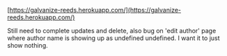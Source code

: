 [https://galvanize-reeds.herokuapp.com/](https://galvanize-reeds.herokuapp.com/)


Still need to complete updates and delete, also bug on 'edit author' page where author name is showing up as undefined undefined.  I want it to just show nothing. 
